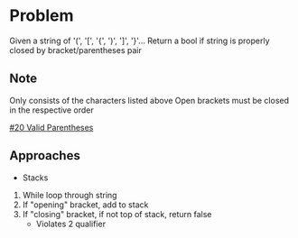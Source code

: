 
# Problem
Given a string of '(', '[', '{', ')', ']', '}'...
Return a bool if string is properly closed by bracket/parentheses pair

## Note
Only consists of the characters listed above
Open brackets must be closed in the respective order

[\#20 Valid Parentheses](https://leetcode.com/problems/valid-parentheses/description/)

## Approaches
- Stacks
1. While loop through string
2. If "opening" bracket, add to stack
3. If "closing" bracket, if not top of stack, return false
    - Violates 2 qualifier
